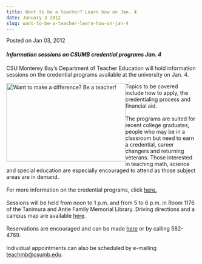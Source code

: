 ```yaml
---
title: Want to be a teacher? Learn how on Jan. 4
date: January 3 2012
slug: want-to-be-a-teacher-learn-how-on-jan-4
---
```


 



<span class="date">Posted on Jan 03, 2012    </span>
<h4><em>Information sessions on CSUMB credential programs Jan.
4</em></h4>
<p>CSU Monterey Bay&#x2019;s Department of Teacher Education will hold
information sessions on the credential programs available at the
university on Jan. 4. &#x2028;</p>
<p><img alt="Want to make a difference? Be a teacher!" src="https://news.csumb.edu/sites/default/files/65/attachments/news/images/teacher_ed_photo.jpg" style="float:left; width:314px; height:206px">Topics to be
covered include how to apply, the credentialing process and
financial aid.<br>
<br>
The programs are suited for recent college graduates, people who
may be in a classroom but need to earn a credential, career
changers and returning veterans. Those interested in teaching math,
science and special education are especially encouraged to attend
as those subject areas are in demand.<br>
<br>
For more information on the credential programs, click <a href="https://csumb.edu/teach" rel="nofollow">here.</a><br>
<br>
Sessions will be held from noon to 1 p.m. and from 5 to 6 p.m. in
Room 1176 of the Tanimura and Antle Family Memorial Library.
Driving directions and a campus map are available <a href="https://csumb.edu/map" rel="nofollow">here</a>.<br>
<br>
Reservations are encouraged and can be made <a href="https://teach.csumb.edu/events" rel="nofollow">here</a>&#xA0;or by
calling 582-4769.<br>
<br>
Individual appointments can also be scheduled by e-mailing <a href="mailto:teachmb@csumb.edu">teachmb@csumb.edu</a>.</br></br></br></br></br></br></br></br></br></br></img></p>





 
